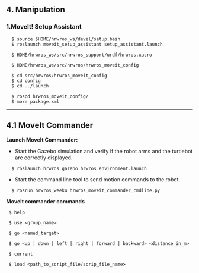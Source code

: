 ## 4. Manipulation

###  1.MoveIt! Setup Assistant
```
  $ source $HOME/hrwros_ws/devel/setup.bash
  $ roslaunch moveit_setup_assistant setup_assistant.launch
```
```
  $ HOME/hrwros_ws/src/hrwros_support/urdf/hrwros.xacro

  $ HOME/hrwros_ws/src/hrwros/hrwros_moveit_config
```
```
  $ cd src/hrwros/hrwros_moveit_config
  $ cd config
  $ cd ../launch
```
```
  $ roscd hrwros_moveit_config/
  $ more package.xml
```
-------------------------------------------------------------------------

## 4.1  MoveIt Commander

 **Launch MoveIt Commander:** 

 * Start the Gazebo simulation and verify if the robot arms and the turtlebot are correctly displayed.
```
  $ roslaunch hrwros_gazebo hrwros_environment.launch
```

 * Start the command line tool to send motion commands to the robot.
```
  $ rosrun hrwros_week4 hrwros_moveit_commander_cmdline.py 
```

 **MoveIt commander commands** 
 ```
  $ help

  $ use <group_name>
  
  $ go <named_target>
  
  $ go <up | down | left | right | forward | backward> <distance_in_m>

  $ current

  $ load <path_to_script_file/scrip_file_name>
```

